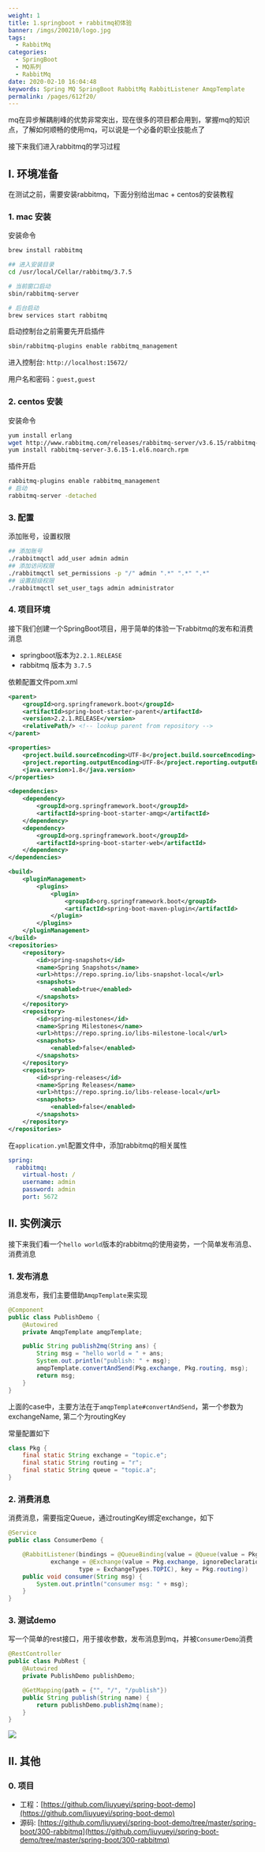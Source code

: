 ```yaml
---
weight: 1
title: 1.springboot + rabbitmq初体验
banner: /imgs/200210/logo.jpg
tags: 
  - RabbitMq
categories: 
  - SpringBoot
  - MQ系列
  - RabbitMq
date: 2020-02-10 16:04:48
keywords: Spring MQ SpringBoot RabbitMq RabbitListener AmqpTemplate
permalink: /pages/612f20/
---
```


mq在异步解耦削峰的优势非常突出，现在很多的项目都会用到，掌握mq的知识点，了解如何顺畅的使用mq，可以说是一个必备的职业技能点了

接下来我们进入rabbitmq的学习过程

<!-- more -->

## I. 环境准备

在测试之前，需要安装rabbitmq，下面分别给出mac + centos的安装教程

### 1. mac 安装

安装命令

```bash
brew install rabbitmq

## 进入安装目录
cd /usr/local/Cellar/rabbitmq/3.7.5

# 当前窗口启动
sbin/rabbitmq-server

# 后台启动
brew services start rabbitmq
```

启动控制台之前需要先开启插件

```bash
sbin/rabbitmq-plugins enable rabbitmq_management
```

进入控制台: `http://localhost:15672/`

用户名和密码：`guest,guest`

### 2. centos 安装

安装命令

```sh
yum install erlang
wget http://www.rabbitmq.com/releases/rabbitmq-server/v3.6.15/rabbitmq-server-3.6.15-1.el6.noarch.rpm
yum install rabbitmq-server-3.6.15-1.el6.noarch.rpm
```

插件开启

```sh
rabbitmq-plugins enable rabbitmq_management
# 启动
rabbitmq-server -detached
```

### 3. 配置

添加账号，设置权限

```bash
## 添加账号
./rabbitmqctl add_user admin admin
## 添加访问权限
./rabbitmqctl set_permissions -p "/" admin ".*" ".*" ".*"
## 设置超级权限
./rabbitmqctl set_user_tags admin administrator
```

### 4. 项目环境

接下我们创建一个SpringBoot项目，用于简单的体验一下rabbitmq的发布和消费消息

- springboot版本为`2.2.1.RELEASE`
- rabbitmq 版本为 `3.7.5`

依赖配置文件pom.xml

```xml
<parent>
    <groupId>org.springframework.boot</groupId>
    <artifactId>spring-boot-starter-parent</artifactId>
    <version>2.2.1.RELEASE</version>
    <relativePath/> <!-- lookup parent from repository -->
</parent>

<properties>
    <project.build.sourceEncoding>UTF-8</project.build.sourceEncoding>
    <project.reporting.outputEncoding>UTF-8</project.reporting.outputEncoding>
    <java.version>1.8</java.version>
</properties>

<dependencies>
    <dependency>
        <groupId>org.springframework.boot</groupId>
        <artifactId>spring-boot-starter-amqp</artifactId>
    </dependency>
    <dependency>
        <groupId>org.springframework.boot</groupId>
        <artifactId>spring-boot-starter-web</artifactId>
    </dependency>
</dependencies>

<build>
    <pluginManagement>
        <plugins>
            <plugin>
                <groupId>org.springframework.boot</groupId>
                <artifactId>spring-boot-maven-plugin</artifactId>
            </plugin>
        </plugins>
    </pluginManagement>
</build>
<repositories>
    <repository>
        <id>spring-snapshots</id>
        <name>Spring Snapshots</name>
        <url>https://repo.spring.io/libs-snapshot-local</url>
        <snapshots>
            <enabled>true</enabled>
        </snapshots>
    </repository>
    <repository>
        <id>spring-milestones</id>
        <name>Spring Milestones</name>
        <url>https://repo.spring.io/libs-milestone-local</url>
        <snapshots>
            <enabled>false</enabled>
        </snapshots>
    </repository>
    <repository>
        <id>spring-releases</id>
        <name>Spring Releases</name>
        <url>https://repo.spring.io/libs-release-local</url>
        <snapshots>
            <enabled>false</enabled>
        </snapshots>
    </repository>
</repositories>
```

在`application.yml`配置文件中，添加rabbitmq的相关属性

```yml
spring:
  rabbitmq:
    virtual-host: /
    username: admin
    password: admin
    port: 5672
```

## II. 实例演示

接下来我们看一个`hello world`版本的rabbitmq的使用姿势，一个简单发布消息、消费消息

### 1. 发布消息

消息发布，我们主要借助`AmqpTemplate`来实现

```java
@Component
public class PublishDemo {
    @Autowired
    private AmqpTemplate amqpTemplate;

    public String publish2mq(String ans) {
        String msg = "hello world = " + ans;
        System.out.println("publish: " + msg);
        amqpTemplate.convertAndSend(Pkg.exchange, Pkg.routing, msg);
        return msg;
    }
}
```

上面的case中，主要方法在于`amqpTemplate#convertAndSend`，第一个参数为exchangeName, 第二个为routingKey

常量配置如下

```java
class Pkg {
    final static String exchange = "topic.e";
    final static String routing = "r";
    final static String queue = "topic.a";
}
```

### 2. 消费消息

消费消息，需要指定Queue，通过routingKey绑定exchange，如下

```java
@Service
public class ConsumerDemo {

    @RabbitListener(bindings = @QueueBinding(value = @Queue(value = Pkg.queue, durable = "false", autoDelete = "true"),
            exchange = @Exchange(value = Pkg.exchange, ignoreDeclarationExceptions = "true",
                    type = ExchangeTypes.TOPIC), key = Pkg.routing))
    public void consumer(String msg) {
        System.out.println("consumer msg: " + msg);
    }
}
```

### 3. 测试demo

写一个简单的rest接口，用于接收参数，发布消息到mq，并被`ConsumerDemo`消费

```java
@RestController
public class PubRest {
    @Autowired
    private PublishDemo publishDemo;

    @GetMapping(path = {"", "/", "/publish"})
    public String publish(String name) {
        return publishDemo.publish2mq(name);
    }
}
```

![](/imgs/200210/00.gif)

## II. 其他

### 0. 项目

- 工程：[https://github.com/liuyueyi/spring-boot-demo](https://github.com/liuyueyi/spring-boot-demo)
- 源码: [https://github.com/liuyueyi/spring-boot-demo/tree/master/spring-boot/300-rabbitmq](https://github.com/liuyueyi/spring-boot-demo/tree/master/spring-boot/300-rabbitmq)

